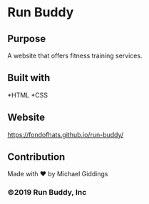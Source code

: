 # Run Buddy

## Purpose
A website that offers fitness training services.

## Built with
*HTML
*CSS

## Website
https://fondofhats.github.io/run-buddy/

## Contribution
Made with ❤️ by Michael Giddings

### ©️2019 Run Buddy, Inc 
